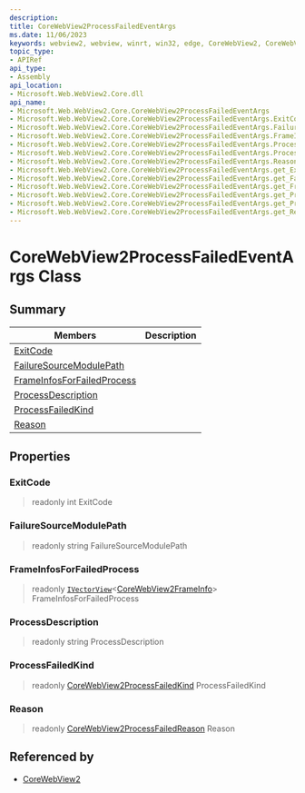 ```yaml
---
description: 
title: CoreWebView2ProcessFailedEventArgs
ms.date: 11/06/2023
keywords: webview2, webview, winrt, win32, edge, CoreWebView2, CoreWebView2Controller, browser control, edge html, CoreWebView2ProcessFailedEventArgs
topic_type:
- APIRef
api_type:
- Assembly
api_location:
- Microsoft.Web.WebView2.Core.dll
api_name:
- Microsoft.Web.WebView2.Core.CoreWebView2ProcessFailedEventArgs
- Microsoft.Web.WebView2.Core.CoreWebView2ProcessFailedEventArgs.ExitCode
- Microsoft.Web.WebView2.Core.CoreWebView2ProcessFailedEventArgs.FailureSourceModulePath
- Microsoft.Web.WebView2.Core.CoreWebView2ProcessFailedEventArgs.FrameInfosForFailedProcess
- Microsoft.Web.WebView2.Core.CoreWebView2ProcessFailedEventArgs.ProcessDescription
- Microsoft.Web.WebView2.Core.CoreWebView2ProcessFailedEventArgs.ProcessFailedKind
- Microsoft.Web.WebView2.Core.CoreWebView2ProcessFailedEventArgs.Reason
- Microsoft.Web.WebView2.Core.CoreWebView2ProcessFailedEventArgs.get_ExitCode
- Microsoft.Web.WebView2.Core.CoreWebView2ProcessFailedEventArgs.get_FailureSourceModulePath
- Microsoft.Web.WebView2.Core.CoreWebView2ProcessFailedEventArgs.get_FrameInfosForFailedProcess
- Microsoft.Web.WebView2.Core.CoreWebView2ProcessFailedEventArgs.get_ProcessDescription
- Microsoft.Web.WebView2.Core.CoreWebView2ProcessFailedEventArgs.get_ProcessFailedKind
- Microsoft.Web.WebView2.Core.CoreWebView2ProcessFailedEventArgs.get_Reason
---
```


# CoreWebView2ProcessFailedEventArgs Class



## Summary

Members|Description
--|--
[ExitCode](#exitcode) | 
[FailureSourceModulePath](#failuresourcemodulepath) | 
[FrameInfosForFailedProcess](#frameinfosforfailedprocess) | 
[ProcessDescription](#processdescription) | 
[ProcessFailedKind](#processfailedkind) | 
[Reason](#reason) | 

## Properties

### ExitCode

> readonly  int ExitCode

### FailureSourceModulePath

> readonly  string FailureSourceModulePath

### FrameInfosForFailedProcess

> readonly  [`IVectorView`](/uwp/api/Windows.Foundation.Collections.IVectorView-1)&lt;[CoreWebView2FrameInfo](corewebview2frameinfo.md)&gt; FrameInfosForFailedProcess

### ProcessDescription

> readonly  string ProcessDescription

### ProcessFailedKind

> readonly  [CoreWebView2ProcessFailedKind](corewebview2processfailedkind.md) ProcessFailedKind

### Reason

> readonly  [CoreWebView2ProcessFailedReason](corewebview2processfailedreason.md) Reason






## Referenced by

- [CoreWebView2](corewebview2.md)
